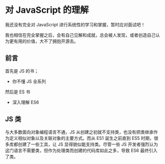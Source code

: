 # 对 JavaScript 的理解

我还没有完全对 JavaScript 进行系统性的学习和掌握，暂时应对面试吧！

我也相信在完全掌握之后，会有自己见解和成就，总会被人发现，或者创造自己认为更有用的价值，大不了拥抱开源去。

## 前言

首先是 JS 的书；

- 你不懂 JS 全系列

然后是 ES 书

- 深入理解 ES6

## JS 类

与大多数面向对象编程语言不通，JS 从创建之初就不支持类，也没有把类继承作为定义相似对象以及关联对象的主要方式。而从 ES1 诞生之前直到 ES5 时期，很多库都创建了一些工具，让 JS 显得貌似能支持类。尽管一些 JS 开发者强烈认为这门语言不需要类，但作为处理类而创建的代码库如此之多，导致 ES6  最终引入了类。

